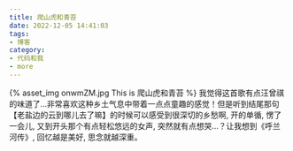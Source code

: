 ```yaml
---
title: 爬山虎和青苔
date: 2022-12-05 14:41:03
tags:
- 博客
category:
- 代码和我
- more
---
```

{% asset_img onwmZM.jpg This is 爬山虎和青苔 %}
我觉得这首歌有点汪曾祺的味道了…非常喜欢这种乡土气息中带着一点点童趣的感觉！但是听到结尾那句【老盐边的云到哪儿去了嘛】的时候可以感受到很深切的乡愁啊, 开的单循, 愣了一会儿, 又到开头那个有点轻松悠远的女声, 突然就有点想哭…？让我想到《呼兰河传》, 回忆越是美好, 思念就越深重。